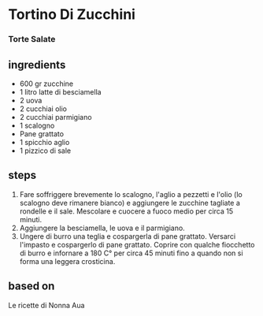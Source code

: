 



# Tortino Di Zucchini
  
### Torte Salate
## ingredients
  
* 600 gr zucchine  
* 1 litro latte di besciamella  
* 2 uova  
* 2 cucchiai olio  
* 2 cucchiai parmigiano  
* 1 scalogno  
* Pane grattato  
* 1 spicchio aglio  
* 1 pizzico di sale
## steps
  
1. Fare soffriggere brevemente lo scalogno, l'aglio a pezzetti e l'olio (lo scalogno deve rimanere bianco) e aggiungere le zucchine tagliate a rondelle e il sale. Mescolare e cuocere a fuoco medio per circa 15 minuti.  
1. Aggiungere la besciamella, le uova e il parmigiano.  
1. Ungere di burro una teglia e cospargerla di pane grattato. Versarci l'impasto e cospargerlo di pane grattato. Coprire con qualche fiocchetto di burro e infornare a 180 C° per circa 45 minuti fino a quando non si forma una leggera crosticina.
## based on
  
Le ricette di Nonna Aua